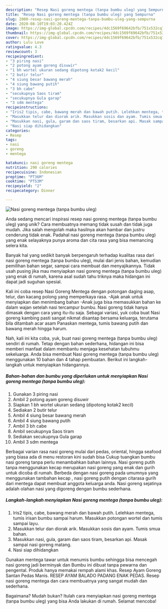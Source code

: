 ```yaml
---
description: "Resep Nasi goreng mentega (tanpa bumbu uleg) yang Sempurna"
title: "Resep Nasi goreng mentega (tanpa bumbu uleg) yang Sempurna"
slug: 2000-resep-nasi-goreng-mentega-tanpa-bumbu-uleg-yang-sempurna
date: 2020-08-10T19:03:20.424Z
image: https://img-global.cpcdn.com/recipes/4dc1569f69642bfb/751x532cq70/nasi-goreng-mentega-tanpa-bumbu-uleg-foto-resep-utama.jpg
thumbnail: https://img-global.cpcdn.com/recipes/4dc1569f69642bfb/751x532cq70/nasi-goreng-mentega-tanpa-bumbu-uleg-foto-resep-utama.jpg
cover: https://img-global.cpcdn.com/recipes/4dc1569f69642bfb/751x532cq70/nasi-goreng-mentega-tanpa-bumbu-uleg-foto-resep-utama.jpg
author: Lulu Love
ratingvalue: 4.3
reviewcount: 3
recipeingredient:
- "3 piring nasi"
- "2 potong ayam goreng disuwir"
- "1 bh wortel ukuran sedang dipotong kotak2 kecil"
- "2 butir telur"
- "4 siung besar bawang merah"
- "4 siung bawang putih"
- "3 bh cabe"
- "secukupnya Saos tiram"
- "secukupnya Gula garap"
- "3 sdm mentega"
recipeinstructions:
- "Iris2 tipis, cabe, bawang merah dan bawah putih. Lelehkan mentega, tumis irisan bumbu sampai harum. Masukkan potongan wortel dan tumis sampai layu."
- "Masukkan telur dan diorak arik. Masukkan sosis dan ayam. Tumis smua bahan."
- "Masukkan nasi, gula, garam dan saos tiram, besarkan api. Masak sampai nasi goreng matang."
- "Nasi siap dihidangkan"
categories:
- Resep
tags:
- nasi
- goreng
- mentega

katakunci: nasi goreng mentega 
nutrition: 290 calories
recipecuisine: Indonesian
preptime: "PT36M"
cooktime: "PT53M"
recipeyield: "2"
recipecategory: Dinner

---
```



![Nasi goreng mentega (tanpa bumbu uleg)](https://img-global.cpcdn.com/recipes/4dc1569f69642bfb/751x532cq70/nasi-goreng-mentega-tanpa-bumbu-uleg-foto-resep-utama.jpg)

Anda sedang mencari inspirasi resep nasi goreng mentega (tanpa bumbu uleg) yang unik? Cara membuatnya memang tidak susah dan tidak juga mudah. Jika salah mengolah maka hasilnya akan hambar dan justru cenderung tidak enak. Padahal nasi goreng mentega (tanpa bumbu uleg) yang enak selayaknya punya aroma dan cita rasa yang bisa memancing selera kita.

Banyak hal yang sedikit banyak berpengaruh terhadap kualitas rasa dari nasi goreng mentega (tanpa bumbu uleg), mulai dari jenis bahan, kemudian pemilihan bahan segar, sampai cara membuat dan menyajikannya. Tidak usah pusing jika mau menyiapkan nasi goreng mentega (tanpa bumbu uleg) yang enak di rumah, karena asal sudah tahu triknya maka hidangan ini dapat jadi suguhan spesial.

Kali ini coba resep Nasi Goreng Mentega dengan potongan daging asap, telur, dan kacang polong yang memperkaya rasa. -Ajak anak untuk menyiapkan dan menimbang bahan -Anak juga bisa memasukkan bahan ke dalam wajan setelah nasi tercampur bumbu. Nasi goreng tidak hanya dimasak dengan cara yang itu-itu saja. Sebagai variasi, yuk coba buat Nasi goreng kambing pasti sangat nikmat disantap bersama keluarga, terutama bila ditambah acar asam Panaskan mentega, tumis bawang putih dan bawang merah hingga harum.


Nah, kali ini kita coba, yuk, buat nasi goreng mentega (tanpa bumbu uleg) sendiri di rumah. Tetap dengan bahan sederhana, hidangan ini bisa memberi manfaat dalam membantu menjaga kesehatan tubuhmu sekeluarga. Anda bisa membuat Nasi goreng mentega (tanpa bumbu uleg) menggunakan 10 bahan dan 4 tahap pembuatan. Berikut ini langkah-langkah untuk menyiapkan hidangannya.

<!--inarticleads1-->

##### Bahan-bahan dan bumbu yang diperlukan untuk menyiapkan Nasi goreng mentega (tanpa bumbu uleg):

1. Gunakan 3 piring nasi
1. Ambil 2 potong ayam goreng disuwir
1. Siapkan 1 bh wortel ukuran sedang (dipotong kotak2 kecil)
1. Sediakan 2 butir telur
1. Ambil 4 siung besar bawang merah
1. Ambil 4 siung bawang putih
1. Ambil 3 bh cabe
1. Ambil secukupnya Saos tiram
1. Sediakan secukupnya Gula garap
1. Ambil 3 sdm mentega


Berbagai varian rasa nasi goreng mulai dari pedas, oriental, hingga seafood yang biasa ada di menu restoran kini sudah bisa Cukup tuangkan bumbu nasi goreng tanpa perlu menambahkan bahan lainnya. Nasi goreng putih tanpa menggunakan kecap merupakan nasi goreng yang enak dan gurih untuk dicoba di rumah. Berbeda dengan nasi goreng pada umumnya yang menggunakan tambahan kecap , nasi goreng putih dengan citarasa gurih dari mentega dapat membuat anggota keluarga anda. Nasi goreng sejatinya adalah olahan nasi yang digoreng dengan bumbu sederhana. 

<!--inarticleads2-->

##### Langkah-langkah menyiapkan Nasi goreng mentega (tanpa bumbu uleg):

1. Iris2 tipis, cabe, bawang merah dan bawah putih. Lelehkan mentega, tumis irisan bumbu sampai harum. Masukkan potongan wortel dan tumis sampai layu.
1. Masukkan telur dan diorak arik. Masukkan sosis dan ayam. Tumis smua bahan.
1. Masukkan nasi, gula, garam dan saos tiram, besarkan api. Masak sampai nasi goreng matang.
1. Nasi siap dihidangkan


Gunakan mentega tawar untuk menumis bumbu sehingga bisa mencegah nasi goreng jadi berminyak dan Bumbu ini dibuat tanpa pewarna dan pengental. Produk hanya memakai rempah alami khas. Resep Ayam Goreng Santan Pedas Manis. RESEP AYAM BALADO PADANG ENAK PEDAS. Resep nasi goreng mentega dan cara membuatnya yang sangat mudah dan sederhana. 

Bagaimana? Mudah bukan? Itulah cara menyiapkan nasi goreng mentega (tanpa bumbu uleg) yang bisa Anda lakukan di rumah. Selamat mencoba!
